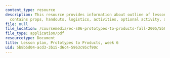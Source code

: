 ```yaml
---
content_type: resource
description: This resource provides information about outline of lesson plan which
  contains props, handouts, logistics, activities, optional activity, and homework.
file: null
file_location: /coursemedia/ec-s06-prototypes-to-products-fall-2005/5b8b5d04acd33b15d6c45963c95cf90c_MITEC_S06F05_lp6_2.pdf
file_type: application/pdf
resourcetype: Document
title: Lesson plan, Prototypes to Products, week 6
uid: 5b8b5d04-acd3-3b15-d6c4-5963c95cf90c
---
```

